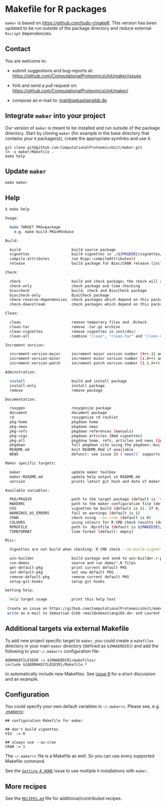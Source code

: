 # Makefile for R packages

`maker` is based on https://github.com/tudo-r/makeR. This version has
been updated to be run outside of the package directory and reduce
external `Rscript` dependencies.

## Contact

You are welcome to:

* submit suggestions and bug-reports at:
	<https://github.com/ComputationalProteomicsUnit/maker/issues>

* fork and send a pull request on:
	<https://github.com/ComputationalProteomicsUnit/maker/>

* compose an e-mail to: <mail@sebastiangibb.de>

## Integrate `maker` into your project

Our version of `maker` is meant to be installed and run outside of the
package directory. Start by cloning `maker` (for example in the base
directory that contains your `R` package(s)), create the appropriate
symlinks and use it.

	git clone git@github.com:ComputationalProteomicsUnit/maker.git
	ln -s maker/Makefile .
	make help

## Update `maker`

	make maker

## Help

```sh
$ make help

Usage:

  make TARGET PKG=package
    e.g. make build PKG=MSnbase

Build:

  build                       build source package
  vignettes                   build vignettes in ./${PKGDIR}/vignettes/
  compile-attributes          run Rcpp::compileAttributes()
  release                     build package for Bioc/CRAN release (includes vignettes etc.)

Check:

  check                       build and check package; the check will always use "--no-vignettes" because vignettes are checked by the build process before
  check-only                  check package and time checking
  bioccheck                   build, check and BiocCheck package
  bioccheck-only              BiocCheck package
  check-reverse-dependencies  check packages which depend on this package
  check-downstream            check packages which depend on this package

Clean:

  clean                       remove temporary files and .Rcheck
  clean-tar                   remove .tar.gz archive
  clean-vignettes             remove vignettes in inst/doc/
  clean-all                   combine "clean", "clean-tar" and "clean-vignettes"

Increment version:

  increment-version-major     increment major version number (X++.1) and set the "Date" field in the DESCRIPTION file
  increment-version-minor     increment minor version number (1.X++) and set the "Date" field in the DESCRIPTION file
  increment-version-patch     increment patch version number (1.1.X++) and set the "Date" field in the DESCRIPTION file

Adminstration:

  install                     build and install package
  install-only                install package
  remove                      remove package

Documentation:

  roxygen                     roxygenize package
  document                    document package
  rd                          roxygenize rd rocklet
  pkg-home                    pkgdown home
  pkg-news                    pkgdown news
  pkg-refs                    pkgdown references (manuals)
  pkg-vigs                    pkgdown articles (Rmd vignettes)
  pkg-all                     pkgdonw home, refs, articles and news (in that order)
  pkgdown                     full pkgdown site using the pkgdown::build_site
  README.md                   knit README.Rmd if available
  NEWS                        defunct: see issue 33 (`news()` supports `NEWS.md` now)

Maker specific targets:

  maker                       update maker toolbox
  maker-README.md             update help output in README.md
  version                     prints latest git hash and date of maker

Available variables:

  PKG/PKGDIR                  path to the target package (default is 'maker')
  MAKERRC                     path to the maker configuration file (default is '~/.makerrc')
  VIG                         vignettes be build (default is 1). If 0, build --no-build-vignettes is used
  WARNINGS_AS_ERRORS          fail on warnings (default is 1)
  CRAN                        check using --as-cran (default is 0)
  COLOURS                     using colours for R CMD check results (default is 1)
  RPROFILE                    path to .Rprofile (default is ${MAKEDIR}/include/Rprofile)
  TIMEFORMAT                  time format (default: empty)

Misc:

  Vignettes are not build when checking: R CMD check --no-build-vignettes

  win-builder                 build package and send to win-builder.r-project.org
  run-demos                   source and run demo/*.R files
  get-default-pkg             print current default PKG
  set-default-pkg             set new default PKG
  remove-default-pkg          remove current default PKG
  setup-git-hooks             setup git hooks

Getting help:

  help target usage           print this help text
  
 Create an issue on https://github.com/ComputationalProteomicsUnit/maker/issues/ or 
 write an e-mail to Sebastian Gibb <mail@sebastiangibb.de> and Laurent Gatto <laurent.gatto@uclouvain.be>.
```

## Additional targets via external Makefile

To add new project specific target to `maker`, you could create a
`makefiles` directory in your main `maker` directory (defined as
`${MAKERDIR}`) and add the following to your `~/.makerrc` configuration
file:

	ADDMAKEFILESDIR := ${MAKERDIR}/makefiles/
	include ${ADDMAKEFILESDIR}/Makefile.*

to automatically include new Makefiles. See
[issue 8](https://github.com/ComputationalProteomicsUnit/maker/issues/8)
for a short discussion and an example.

## Configuration

You could specify your own default variables in `~/.makerrc`. Please see, e.g.
[.makerrc](.makerrc):

```basemake
## configuration Makefile for maker

## don't build vignettes
VIG  := 0

## always use --as-cran
CRAN := 1
```

The `~/.makerrc` file is a Makefile as well. So you can use every
supported Makefile command.

See the
[`Setting R_HOME`](https://github.com/ComputationalProteomicsUnit/maker/issues/11)
issue to use multiple `R` installations with `maker`.

## More recipes

See the [`RECIPES.md`](RECIPES.md) file for additional/contributed recipes.

